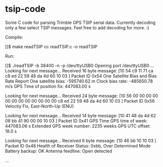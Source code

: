 # tsip-code
Some C code for parsing Trimble GPS TSIP serial data.
Currently decoding only a few select TSIP messages.
Feel free to add decoding for more. :)


Compile:

[]$ make readTSIP
cc     readTSIP.c   -o readTSIP

Run:

[]$ ./readTSIP -b 38400 -n -p /dev/ttyUSB0
Opening port /dev/ttyUSB0 ...
Looking for next message...
Received 16 byte message: [10 54 c9 11 71 ca c8 ed 22 59 48 da 4d 60 10 03 ]
Packet ID 0x54 One Satellite Bias and Bias Rate Report
One satellite bias: -595740.62 m
Clock bias rate: -485650.78 m/s
GPS Time of position fix: 447083.00 s

Looking for next message...
Received 24 byte message: [10 56 00 00 00 00 00 00 00 00 00 00 00 00 c8 ed 22 59 48 da 4d 60 10 03 ]
Packet ID 0x56 Velocity Fix, East-North-Up (ENU)

Looking for next message...
Received 14 byte message: [10 41 48 da 4d 62 08 bb 41 90 00 00 10 03 ]
Packet ID 0x41 GPS Time
GPS time of week: 447083.06 s
Extended GPS week number: 2235 weeks
GPS UTC offset: 18.0 s

Looking for next message...
Received 6 byte message: [10 46 bb 10 10 03 ]
Packet ID 0x46 Health of Receiver
Status: 0xbb, Over Determined Mode
Battery backup: OK
Antenna feedline: Open detected

...

